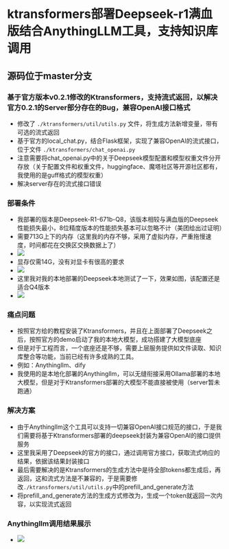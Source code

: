 # ktransformers部署Deepseek-r1满血版结合AnythingLLM工具，支持知识库调用
##  源码位于master分支
### 基于官方版本v0.2.1修改的Ktransformers，支持流式返回，以解决官方0.2.1的Server部分存在的Bug，兼容OpenAI接口格式

- 修改了  `./ktransformers/util/utils.py` 文件，将生成方法新增变量，带有可选的流式返回
- 基于官方的local_chat.py，结合Flask框架，实现了兼容OpenAI的流式接口，位于文件  `./ktransformers/chat_openai.py`
- 注意需要将chat_openai.py中的关于Deepseek模型配置和模型权重文件分开存放（关于配置文件和权重文件，huggingface、魔塔社区等开源社区都有，我使用的是guff格式的模型权重）
- 解决server存在的流式接口错误

### 部署条件
- 我部署的版本是Deepseek-R1-671b-Q8，该版本相较与满血版的Deepseek性能损失最小，8位精度版本的性能损失基本可以忽略不计（美团给出过证明）
- 需要713G上下的内存（这里我的内存不够，采用了虚拟内存，严重拖慢速度，时间都花在交换区交换数据上了）
- ![](MEM.png)
- 显存仅需14G，没有对显卡有很高的要求
- ![](nvidia-smi.png)
- 这里我对我的本地部署的Deepseek本地测试了一下，效果如图，该配置还是适合Q4版本
- ![](cmd-output.png)

###  痛点问题
-  按照官方给的教程安装了Ktransformers，并且在上面部署了Deepseek之后，按照官方的demo启动了我的本地大模型，成功搭建了大模型底座
-  但是对于工程而言，一个底座还是不够，需要上层服务提供如文件读取、知识库整合等功能，当前已经有许多成熟的工具。
-  例如：Anythingllm、dify
-  我使用的是本地化部署的Anythingllm，可以无缝衔接采用Ollama部署的本地大模型，但是对于Ktransformers部署的大模型不能直接被使用（server暂未跑通）

###  解决方案
-  由于Anythingllm这个工具可以支持一切兼容OpenAI接口规范的接口，于是我们需要将基于Ktransformers部署的deepseek封装为兼容OpenAI的接口提供服务
-  这里我采用了Deepseek的官方的接口，通过调用官方接口，获取流式响应的结果，依据该结果封装接口
-  最后需要解决的是Ktransformers的生成方法中是待全部tokens都生成后，再返回，这和流式方法是不兼容的，于是需要修改`./ktransformers/util/utils.py`中的prefill_and_generate方法
-  将prefill_and_generate方法的生成方式修改为，生成一个token就返回一次内容，以实现流式返回

###  Anythingllm调用结果展示
-  ![](anythingllm_demo.png)
